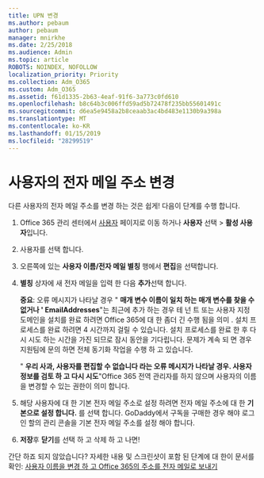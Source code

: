 ```yaml
---
title: UPN 변경
ms.author: pebaum
author: pebaum
manager: mnirkhe
ms.date: 2/25/2018
ms.audience: Admin
ms.topic: article
ROBOTS: NOINDEX, NOFOLLOW
localization_priority: Priority
ms.collection: Adm_O365
ms.custom: Adm_O365
ms.assetid: f61d1335-2b63-4eaf-91f6-3a773c0fd610
ms.openlocfilehash: b8c64b3c006ffd59ad5b72478f235bb55601491c
ms.sourcegitcommit: d6ea5e9458a2b8ceaab3ac4bd483e1130b9a398a
ms.translationtype: MT
ms.contentlocale: ko-KR
ms.lasthandoff: 01/15/2019
ms.locfileid: "28299519"
---
```

# <a name="change-a-users-email-address"></a>사용자의 전자 메일 주소 변경

다른 사용자의 전자 메일 주소를 변경 하는 것은 쉽게! 다음이 단계를 수행 합니다.
  
1. Office 365 관리 센터에서 [사용자](https://go.microsoft.com/fwlink/p/?linkid=834822) 페이지로 이동 하거나 **사용자** 선택 \> **활성 사용자**입니다.
    
2. 사용자를 선택 합니다.
    
3. 오른쪽에 있는 **사용자 이름/전자 메일 별칭** 행에서 **편집**을 선택합니다.
    
4. **별칭** 상자에 새 전자 메일을 입력 한 다음 **추가**선택 합니다.
    
    **중요**: 오류 메시지가 나타날 경우 " **매개 변수 이름이 일치 하는 매개 변수를 찾을 수 없거나 ' EmailAddresses**"는 최근에 추가 하는 경우 테 넌 트 또는 사용자 지정 도메인을 설치를 완료 하려면 Office 365에 대 한 좀더 긴 수행 됨을 의미 . 설치 프로세스를 완료 하려면 4 시간까지 걸릴 수 있습니다. 설치 프로세스를 완료 한 후 다시 시도 하는 시간을 가진 되므로 잠시 동안을 기다립니다. 문제가 계속 되 면 경우 지원팀에 문의 하면 전체 동기화 작업을 수행 하 고 있습니다.
    
    " **우리 사과, 사용자를 편집할 수 없습니다 라는 오류 메시지가 나타날 경우. 사용자 정보를 검토 하 고 다시 시도**"Office 365 전역 관리자를 하지 않으며 사용자의 이름을 변경할 수 있는 권한이 의미 합니다.
    
5. 해당 사용자에 대 한 기본 전자 메일 주소로 설정 하려면 전자 메일 주소에 대 한 **기본으로 설정 합니다.** 를 선택 합니다. GoDaddy에서 구독을 구매한 경우 해야 로그인 할의 관리 콘솔을 기본 전자 메일 주소를 설정 해야 합니다. 
    
6. **저장**후 **닫기**를 선택 하 고 삭제 하 고 나면!
    
간단 하죠 되지 않았습니다? 자세한 내용 및 스크린샷이 포함 된 단계에 대 한이 문서를 확인: [사용자 이름을 변경 하 고 Office 365의 주소를 전자 메일로 보내기](https://support.office.com/article/https://support.office.com/en-us/article/Change-a-user-name-and-email-address-in-Office-365-fb5ac074-e203-4e1f-9843-b9d1a3e03297.aspx)
  

